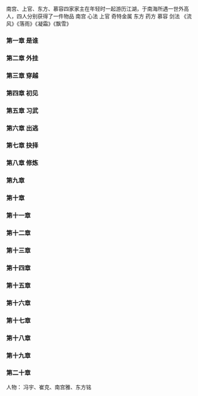 
南宫、上官、东方、慕容四家家主在年轻时一起游历江湖，于南海所遇一世外高人，四人分别获得了一件物品
南宫 心法
上官 奇特金属
东方 药方
慕容 剑法
《流风》《落雨》《凝霜》《飘雪》
### 第一章  是谁
### 第二章  外挂
### 第三章  穿越
### 第四章  初见
### 第五章  习武
### 第六章  出逃
### 第七章  抉择
### 第八章  修炼
### 第九章  
### 第十章  
### 第十一章
### 第十二章
### 第十三章
### 第十四章
### 第十五章
### 第十六章
### 第十七章
### 第十八章
### 第十九章
### 第二十章

人物：
冯宇、崔克、南宫雅、东方铭